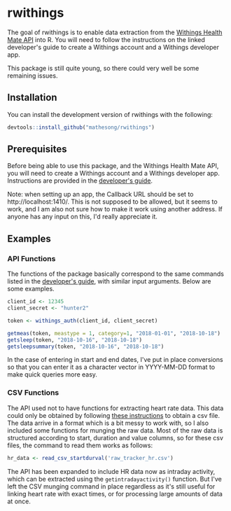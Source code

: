 # rwithings

The goal of rwithings is to enable data extraction from the [Withings Health Mate API](http://developer.withings.com/oauth2/) into R. You will need to follow the instructions on the linked developer's guide to create a Withings account and a Withings developer app.

This package is still quite young, so there could very well be some remaining issues.

## Installation

You can install the development version of rwithings with the following:

``` r
devtools::install_github("mathesong/rwithings")
```

## Prerequisites

Before being able to use this package, and the Withings Health Mate API, you will need to create a Withings account and a Withings developer app. Instructions are provided in the [developer's guide](http://developer.withings.com/oauth2/).

Note: when setting up an app, the Callback URL should be set to http://localhost:1410/. This is not supposed to be allowed, but it seems to work, and I am also not sure how to make it work using another address. If anyone has any input on this, I'd really appreciate it.


## Examples

### API Functions

The functions of the package basically correspond to the same commands listed in the [developer's guide](http://developer.withings.com/oauth2/), with similar input arguments. Below are some examples.

``` r
client_id <- 12345
client_secret <- "hunter2"

token <- withings_auth(client_id, client_secret)

getmeas(token, meastype = 1, category=1, "2018-01-01", "2018-10-18")
getsleep(token, "2018-10-16", "2018-10-18")
getsleepsummary(token, "2018-10-16", "2018-10-18")
```
In the case of entering in start and end dates, I've put in place conversions so that you can enter it as a character vector in YYYY-MM-DD format to make quick queries more easy.


### CSV Functions

The API used not to have functions for extracting heart rate data.  This data could only be obtained by following [these instructions](https://support.withings.com/hc/en-us/articles/201491377-Health-Mate-Online-Dashboard-Exporting-my-data) to obtain a csv file. The data arrive in a format which is a bit messy to work with, so I also included some functions for munging the raw data. Most of the raw data is structured according to start, duration and value columns, so for these csv files, the command to read them works as follows:

``` r
hr_data <- read_csv_startdurval('raw_tracker_hr.csv')
```

The API has been expanded to include HR data now as intraday activity, which can be extracted using the `getintradayactivity()` function.  But I've left the CSV munging command in place regardless as it's still useful for linking heart rate with exact times, or for processing large amounts of data at once.
